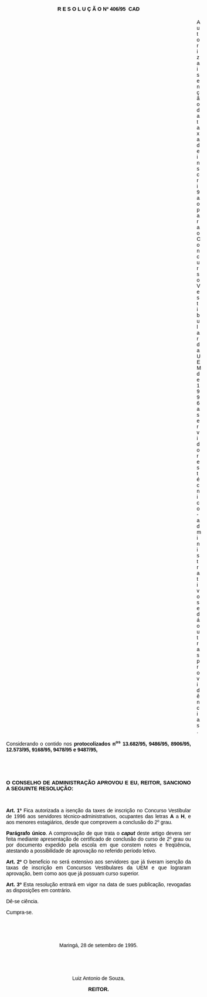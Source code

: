 <BODY TEXT="#000000">

<B><FONT FACE="Arial"><P ALIGN="CENTER">R E S O L U &Ccedil; &Atilde; O Nº 406/95  CAD</P>
</B><P ALIGN="CENTER"></P><DIR>
<DIR>
<DIR>
<DIR>
<DIR>
<DIR>
<DIR>
<DIR>
<DIR>
<DIR>
<DIR>
<DIR>
<DIR>

<P ALIGN="JUSTIFY">Autoriza isen&ccedil;&atilde;o da taxa de inscri9ao para o Concurso Vestibular da UEM de 1996 a servidores t&eacute;cnico-administrativos e d&aacute; outras provid&ecirc;ncias.</P>
<P ALIGN="CENTER"></P></DIR>
</DIR>
</DIR>
</DIR>
</DIR>
</DIR>
</DIR>
</DIR>
</DIR>
</DIR>
</DIR>
</DIR>
</DIR>

<P ALIGN="JUSTIFY">Considerando o contido nos <B>protocolizados n<SUP>os</SUP> 13.682/95, 9486/95, 8906/95, 12.573/95, 9168/95, 9478/95 e 9487/95,</P>
</B><P ALIGN="JUSTIFY"></P>
<P ALIGN="JUSTIFY">&nbsp;</P>
<P ALIGN="JUSTIFY">&nbsp;</P>
<B><P ALIGN="JUSTIFY">O CONSELHO DE ADMINISTRA&Ccedil;&Atilde;O APROVOU E EU, REITOR, SANCIONO A SEGUINTE RESOLU&Ccedil;&Atilde;O:</P>
</B><P ALIGN="JUSTIFY"></P>
<P ALIGN="JUSTIFY">&nbsp;</P>
<B><P ALIGN="JUSTIFY">Art. 1º</B> Fica autorizada a isen&ccedil;&atilde;o da taxes de inscri&ccedil;&atilde;o no Concurso Vestibular de 1996 aos servidores t&eacute;cnico-administrativos,  ocupantes das letras <B>A</B> a <B>H</B>, e  aos menores estagi&aacute;rios, desde que comprovem a conclus&atilde;o do 2º grau.</P>
<B><P ALIGN="JUSTIFY">Par&aacute;grafo &uacute;nico</B>. A comprova&ccedil;&atilde;o de que trata o <B><I>caput </B></I>deste artigo devera ser feita mediante apresenta&ccedil;&atilde;o de certificado de conclus&atilde;o do curso de 2º grau ou por documento expedido pela escola em que constem notes e freq&uuml;&ecirc;ncia, atestando a possibilidade de aprova&ccedil;&atilde;o no referido per&iacute;odo letivo.</P>
<B><P ALIGN="JUSTIFY">Art. 2º</B> O beneficio no ser&aacute; extensivo aos servidores que j&aacute; tiveram isen&ccedil;&atilde;o da taxas de inscri&ccedil;&atilde;o em Concursos Vestibulares da UEM e que lograram aprova&ccedil;&atilde;o, bem como aos que j&aacute; possuam curso superior.</P>
<B><P ALIGN="JUSTIFY">Art. 3º</B> Esta resolu&ccedil;&atilde;o entrar&aacute; em vigor na data de sues publica&ccedil;&atilde;o, revogadas as disposi&ccedil;&otilde;es em contr&aacute;rio. </P>
<P ALIGN="JUSTIFY">D&ecirc;-se ci&ecirc;ncia.</P>
<P ALIGN="JUSTIFY">Cumpra-se.</P>
<P ALIGN="JUSTIFY"></P>
<P ALIGN="CENTER">&nbsp;</P>
<P ALIGN="CENTER">&nbsp;</P>
<P ALIGN="CENTER">Maring&aacute;, 28 de setembro de 1995.</P>
<P ALIGN="CENTER"></P>
<P ALIGN="CENTER">&nbsp;</P>
<P ALIGN="CENTER">&nbsp;</P>
<P ALIGN="CENTER">Luiz Antonio de Souza,</P>
<B><P ALIGN="CENTER">REITOR.</P></B></FONT></BODY>
